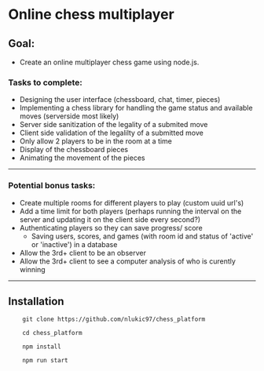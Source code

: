 # Online chess multiplayer
## Goal:
- Create an online multiplayer chess game using node.js.

### Tasks to complete:
- Designing the user interface (chessboard, chat, timer, pieces)
- Implementing a chess library for handling the game status and available moves (serverside most likely)
- Server side sanitization of the legality of a submited move
- Client side validation of the legalilty of a submitted move
- Only allow 2 players to be in the room at a time
- Display of the chessboard pieces
- Animating the movement of the pieces
---
### Potential bonus tasks:
- Create multiple rooms for different players to play (custom uuid url's)
- Add a time limit for both players (perhaps running the interval on the server and updating it on the client side every second?)
- Authenticating players so they can save progress/ score
    - Saving users, scores, and games (with room id and status of 'active' or 'inactive') in a database
- Allow the 3rd+ client to be an observer
- Allow the 3rd+ client to see a computer analysis of who is curently winning
---

## Installation
        git clone https://github.com/nlukic97/chess_platform

        cd chess_platform 
        
        npm install

        npm run start